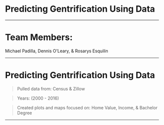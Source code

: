 # Predicting Gentrification Using Data
____

# Team Members:

Michael Padilla,
Dennis O'Leary,
& Rosarys Esquilin
____

# Predicting Gentrification Using Data

> Pulled data from:
  Census
  & Zillow
  
> Years: (2000 - 2016)

> Created plots and maps focused on:
  Home Value,
  Income,
  & Bachelor Degree
____  
